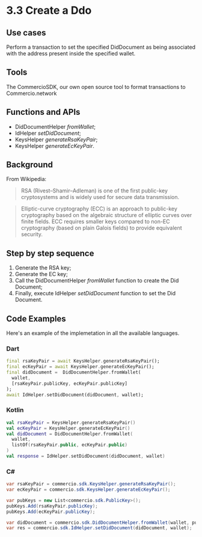 # 3.3 Create a Ddo

## Use cases
Perform a transaction to set the specified DidDocument as being associated with the address present inside the specified wallet.

## Tools
The CommercioSDK, our own open source tool to format transactions to Commercio.network

## Functions and APIs
- DidDocumentHelper _fromWallet_;
- IdHelper _setDidDocument_;
- KeysHelper _generateRsaKeyPair_;
- KeysHelper _generateEcKeyPair_.

##  Background
From Wikipedia:
> RSA (Rivest–Shamir–Adleman) is one of the first public-key cryptosystems and is widely used for secure data transmission.

> Elliptic-curve cryptography (ECC) is an approach to public-key cryptography based on the algebraic structure of elliptic curves over finite fields. ECC requires smaller keys compared to non-EC cryptography (based on plain Galois fields) to provide equivalent security.

## Step by step sequence
1. Generate the RSA key;
2. Generate the EC key;
3. Call the DidDocumentHelper _fromWallet_ function to create the Did Document;
4. Finally, execute IdHelper _setDidDocument_ function to set the Did Document.

## Code Examples
Here's an example of the implemetation in all the available languages.

### Dart
```dart
final rsaKeyPair = await KeysHelper.generateRsaKeyPair();
final ecKeyPair = await KeysHelper.generateEcKeyPair();
final didDocument =  DidDocumentHelper.fromWallet(
  wallet, 
  [rsaKeyPair.publicKey, ecKeyPair.publicKey]
);
await IdHelper.setDidDocument(didDocument, wallet);
```

### Kotlin
```kotlin
val rsaKeyPair = KeysHelper.generateRsaKeyPair()
val ecKeyPair = KeysHelper.generateEcKeyPair()
val didDocument = DidDocumentHelper.fromWallet(
  wallet, 
  listOf(rsaKeyPair.public, ecKeyPair.public)
)
val response = IdHelper.setDidDocument(didDocument, wallet)
```

### C#
```csharp
var rsaKeyPair = commercio.sdk.KeysHelper.generateRsaKeyPair();
var ecKeyPair = commercio.sdk.KeysHelper.generateEcKeyPair();

var pubKeys = new List<commercio.sdk.PublicKey>();
pubKeys.Add(rsaKeyPair.publicKey);
pubKeys.Add(ecKeyPair.publicKey);

var didDocument = commercio.sdk.DidDocumentHelper.fromWallet(wallet, pubKeys);
var res = commercio.sdk.IdHelper.setDidDocument(didDocument, wallet);
```